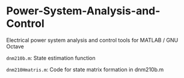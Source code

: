 # Power-System-Analysis-and-Control
Electrical power system analysis and control tools for MATLAB / GNU Octave

`dnm210b.m`: State estimation function

`dnm210Hmatris.m`: Code for state matrix formation in dnm210b.m

